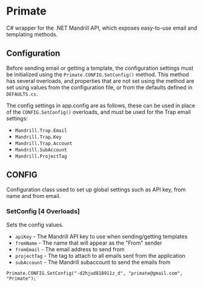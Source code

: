 Primate
=======

C# wrapper for the .NET Mandrill API, which exposes easy-to-use email and templating methods.

## Configuration
Before sending email or getting a template, the configuration settings must be initialized using the `Primate.CONFIG.SetConfig()` method. This method has several overloads, and properties that are not set using the method are set using values from the configuration file, or from the defaults defined in `DEFAULTS.cs`.

The config settings in app.config are as follows, these can be used in place of the `CONFIG.SetConfig()` overloads, and must be used for the Trap email settings:

- `Mandrill.Trap.Email`
- `Mandrill.Trap.Key`
- `Mandrill.Trap.Account`
- `Mandrill.SubAccount`
- `Mandrill.ProjectTag`

## CONFIG
Configuration class used to set up global settings such as API key, from name and from email.

### SetConfig [4 Overloads]
Sets the config values.

- `apiKey` - The Mandrill API key to use when sending/getting templates
- `fromName` - The name that will appear as the "From" sender
- `fromEmail` - The email address to send from
- `projectTag` - The tag to attach to all emails sent from the application
- `subAccount` - The Mandrill subaccount to send the emails from

```
Primate.CONFIG.SetConfig("-d2hjud818911z_d", "primate@gmail.com", "Primate");
```
